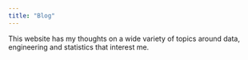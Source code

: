 ```yaml
---
title: "Blog"
---
```


This website has my thoughts on a wide variety of topics around data, engineering and statistics that interest me.